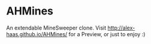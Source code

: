AHMines
=======

An extendable MineSweeper clone. 
Visit http://alex-haas.github.io/AHMines/ for a Preview, or just to enjoy :)
